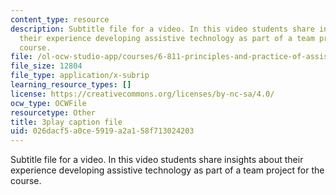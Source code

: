 ```yaml
---
content_type: resource
description: Subtitle file for a video. In this video students share insights about
  their experience developing assistive technology as part of a team project for the
  course.
file: /ol-ocw-studio-app/courses/6-811-principles-and-practice-of-assistive-technology-fall-2014/026dacf5a0ce5919a2a158f713024203_6Vea2rZOA3k.vtt
file_size: 12804
file_type: application/x-subrip
learning_resource_types: []
license: https://creativecommons.org/licenses/by-nc-sa/4.0/
ocw_type: OCWFile
resourcetype: Other
title: 3play caption file
uid: 026dacf5-a0ce-5919-a2a1-58f713024203
---
```

Subtitle file for a video. In this video students share insights about their experience developing assistive technology as part of a team project for the course.